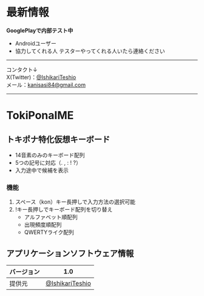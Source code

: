 # 最新情報
**GooglePlayで内部テスト中**
- Androidユーザー
- 協力してくれる人
テスターやってくれる人いたら連絡ください
---
  
コンタクト↓  
X(Twitter)：[@IshikariTeshio](https://x.com/IshikariTeshio)  
メール：kanisasi84@gmail.com  

---

# TokiPonaIME
## トキポナ特化仮想キーボード
- 14音素のみのキーボード配列
- 5つの記号に対応（. , : ! ?）
- 入力途中で候補を表示
### 機能
1. スペース（kon）キー長押しで入力方法の選択可能
2. !キー長押しでキーボード配列を切り替え
	- アルファベット順配列
	- 出現頻度順配列
	- QWERTYライク配列
## アプリケーションソフトウェア情報
| バージョン | 1.0|
|-|-|
| 提供元   | [@IshikariTeshio](https://x.com/IshikariTeshio) |

